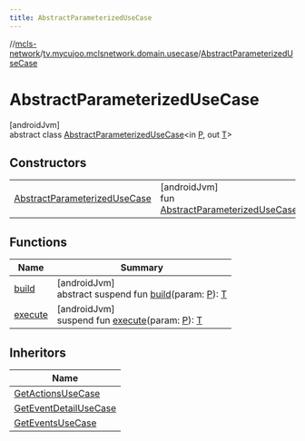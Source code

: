 ```yaml
---
title: AbstractParameterizedUseCase
---
```

//[mcls-network](../../../index.html)/[tv.mycujoo.mclsnetwork.domain.usecase](../index.html)/[AbstractParameterizedUseCase](index.html)



# AbstractParameterizedUseCase



[androidJvm]\
abstract class [AbstractParameterizedUseCase](index.html)&lt;in [P](index.html), out [T](index.html)&gt;



## Constructors


| | |
|---|---|
| [AbstractParameterizedUseCase](-abstract-parameterized-use-case.html) | [androidJvm]<br>fun [AbstractParameterizedUseCase](-abstract-parameterized-use-case.html)() |


## Functions


| Name | Summary |
|---|---|
| [build](build.html) | [androidJvm]<br>abstract suspend fun [build](build.html)(param: [P](index.html)): [T](index.html) |
| [execute](execute.html) | [androidJvm]<br>suspend fun [execute](execute.html)(param: [P](index.html)): [T](index.html) |


## Inheritors


| Name |
|---|
| [GetActionsUseCase](../-get-actions-use-case/index.html) |
| [GetEventDetailUseCase](../-get-event-detail-use-case/index.html) |
| [GetEventsUseCase](../-get-events-use-case/index.html) |

